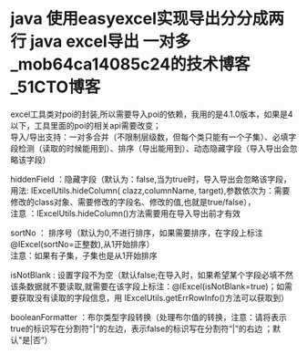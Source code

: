 # java 使用easyexcel实现导出分分成两行 java excel导出 一对多_mob64ca14085c24的技术博客_51CTO博客
excel工具类对poi的封装,所以需要导入poi的依赖，我用的是4.1.0版本，如果是4以下，工具里面的poi的相关api需要改变；  
导入/导出支持：一对多合并（不限制层级数，但每个类只能有一个子集）、必填字段检测（读取的时候能用到）、排序（导出能用到）、动态隐藏字段（导入导出会忽略该字段）

hiddenField ：隐藏字段（默认为：false,当为true时，导入导出会忽略该字段，用法: IExcelUtils.hideColumn( clazz,columnName, target),参数依次为：需要修改的class对象、需要修改的字段名、修改的值,也就是true/false），  
注意 ：IExcelUtils.hideColumn()方法需要用在导入导出前才有效

sortNo ： 排序号（默认为0,不进行排序，如果需要排序，在字段上标注@IExcel(sortNo=正整数),从1开始排序）  
注意：如果有子集，子集也是从1开始排序

isNotBlank : 设置字段不为空（默认false;在导入时，如果希望某个字段必填不然该条数据就不要读取,就需要在该字段上标注：@IExcel(isNotBlank=true)；如需要获取没有读取的字段信息，用 IExcelUtils.getErrRowInfo()方法可以获取到）

booleanFormatter ：布尔类型字段转换（处理布尔值的转换，注意：请将表示true的标识写在分割符"|“的左边，表示false的标识写在分割符“|”的右边 ；默认"是|否”）